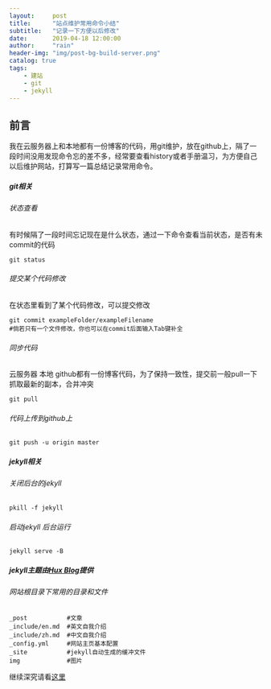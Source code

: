 ```yaml
---
layout:     post
title:      "站点维护常用命令小结"
subtitle:   "记录一下方便以后修改"
date:       2019-04-18 12:00:00
author:     "rain"
header-img: "img/post-bg-build-server.png"
catalog: true
tags:
    - 建站
    - git
    - jekyll
---
```

## 前言
我在云服务器上和本地都有一份博客的代码，用git维护，放在github上，隔了一段时间没用发现命令忘的差不多，经常要查看history或者手册温习，为方便自己以后维护网站，打算写一篇总结记录常用命令。

##### git相关
###### 状态查看
有时候隔了一段时间忘记现在是什么状态，通过一下命令查看当前状态，是否有未commit的代码
 
```
git status
```
###### 提交某个代码修改
在状态里看到了某个代码修改，可以提交修改

```
git commit exampleFolder/exampleFilename
#倘若只有一个文件修改，你也可以在commit后面输入Tab键补全

```

###### 同步代码
云服务器 本地 github都有一份博客代码，为了保持一致性，提交前一般pull一下抓取最新的副本，合并冲突
 
```
git pull
```

###### 代码上传到github上

```
git push -u origin master
```

##### jekyll相关
###### 关闭后台的jekyll
```
pkill -f jekyll
```
	
###### 启动jekyll 后台运行
```
jekyll serve -B
```

##### jekyll主题由[Hux Blog](https://github.com/Huxpro/huxpro.github.io)提供 
###### 网站根目录下常用的目录和文件
```
_post           #文章
_include/en.md  #英文自我介绍
_include/zh.md  #中文自我介绍
_config.yml     #网站主页基本配置
_site           #jekyll自动生成的缓冲文件
img             #图片
```

继续深究请看[这里](https://www.jekyll.com.cn/docs/structure/)


